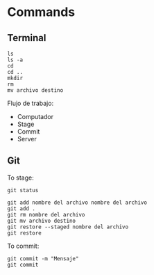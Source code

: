# Commands
## Terminal
```
ls
ls -a
cd
cd ..
mkdir
rm
mv archivo destino
```
Flujo de trabajo:
- Computador
- Stage
- Commit
- Server
## Git
To stage:
```
git status

git add nombre del archivo nombre del archivo
git add .
git rm nombre del archivo
git mv archivo destino
git restore --staged nombre del archivo
git restore
```
To commit:
```
git commit -m "Mensaje"
git commit
```

